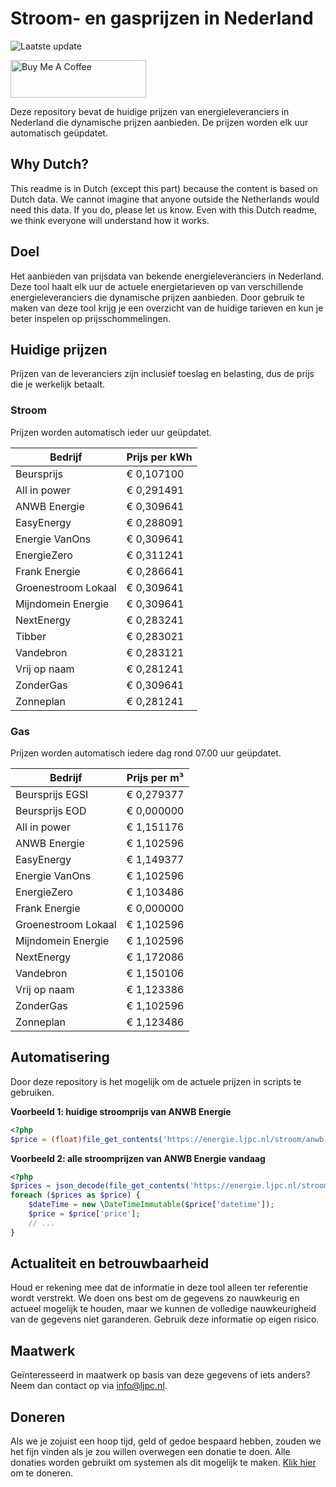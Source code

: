 # Stroom- en gasprijzen in Nederland

![Laatste update](https://img.shields.io/badge/laatste%20update-2024--03--20%2006%3A00%20CET-brightgreen)

<a href="https://www.buymeacoffee.com/Lars-" target="_blank"><img src="https://cdn.buymeacoffee.com/buttons/v2/default-orange.png" alt="Buy Me A Coffee" height="60" style="height: 60px !important;width: 217px !important;" ></a>

Deze repository bevat de huidige prijzen van energieleveranciers in Nederland die dynamische prijzen aanbieden. De prijzen worden elk uur automatisch geüpdatet.

## Why Dutch?

This readme is in Dutch (except this part) because the content is based on Dutch data. We cannot imagine that anyone outside the Netherlands would need this data. If you do, please let us know. Even with this Dutch readme, we think
everyone will understand how it works.

## Doel

Het aanbieden van prijsdata van bekende energieleveranciers in Nederland. Deze tool haalt elk uur de actuele energietarieven op van verschillende energieleveranciers die dynamische prijzen aanbieden. Door gebruik te maken van deze tool
krijg je een overzicht van de huidige tarieven en kun je beter inspelen op prijsschommelingen.

## Huidige prijzen

Prijzen van de leveranciers zijn inclusief toeslag en belasting, dus de prijs die je werkelijk betaalt.

### Stroom

Prijzen worden automatisch ieder uur geüpdatet.

 Bedrijf | Prijs per kWh 
---------|---------------
Beursprijs | € 0,107100
All in power | € 0,291491
ANWB Energie | € 0,309641
EasyEnergy | € 0,288091
Energie VanOns | € 0,309641
EnergieZero | € 0,311241
Frank Energie | € 0,286641
Groenestroom Lokaal | € 0,309641
Mijndomein Energie | € 0,309641
NextEnergy | € 0,283241
Tibber | € 0,283021
Vandebron | € 0,283121
Vrij op naam | € 0,281241
ZonderGas | € 0,309641
Zonneplan | € 0,281241


### Gas

Prijzen worden automatisch iedere dag rond 07.00 uur geüpdatet.

 Bedrijf | Prijs per m³ 
---------|--------------
Beursprijs EGSI | € 0,279377
Beursprijs EOD | € 0,000000
All in power | € 1,151176
ANWB Energie | € 1,102596
EasyEnergy | € 1,149377
Energie VanOns | € 1,102596
EnergieZero | € 1,103486
Frank Energie | € 0,000000
Groenestroom Lokaal | € 1,102596
Mijndomein Energie | € 1,102596
NextEnergy | € 1,172086
Vandebron | € 1,150106
Vrij op naam | € 1,123386
ZonderGas | € 1,102596
Zonneplan | € 1,123486


## Automatisering

Door deze repository is het mogelijk om de actuele prijzen in scripts te gebruiken.

**Voorbeeld 1: huidige stroomprijs van ANWB Energie**

```php
<?php
$price = (float)file_get_contents('https://energie.ljpc.nl/stroom/anwb-energie-nu.txt');

```

**Voorbeeld 2: alle stroomprijzen van ANWB Energie vandaag**

```php
<?php
$prices = json_decode(file_get_contents('https://energie.ljpc.nl/stroom/all-in-power-vandaag.json'),true);
foreach ($prices as $price) {
    $dateTime = new \DateTimeImmutable($price['datetime']);
    $price = $price['price'];
    // ...
}
```

## Actualiteit en betrouwbaarheid

Houd er rekening mee dat de informatie in deze tool alleen ter referentie wordt verstrekt. We doen ons best om de gegevens zo nauwkeurig en actueel mogelijk te houden, maar we kunnen de volledige nauwkeurigheid van de gegevens niet
garanderen. Gebruik deze informatie op eigen risico.

## Maatwerk

Geïnteresseerd in maatwerk op basis van deze gegevens of iets anders? Neem dan contact op
via [info@ljpc.nl](mailto:info@ljpc.nl?subject=Energie%20prijzen).

## Doneren

Als we je zojuist een hoop tijd, geld of gedoe bespaard hebben, zouden we het fijn vinden als je zou willen overwegen een
donatie te doen. Alle donaties worden gebruikt om systemen als dit mogelijk te
maken. [Klik hier](https://www.buymeacoffee.com/Lars-) om te doneren.
